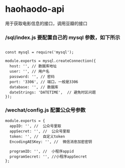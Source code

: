 # haohaodo-api

用于获取电影信息的接口，调用豆瓣的接口

### /sql/index.js 要配置自己的 mysql 参数，如下所示

```

const mysql = require('mysql');

module.exports = mysql.createConnection({
  host: '', // 数据库地址
  user: '', // 用户名
  password: '', // 密码
  port: '3306', // 端口，一般是3306
  database: '', // 数据库
  dateStrings: 'DATETIME',  // 避免时区问题
});
```

### /wechat/config.js 配置公众号参数

```
module.exports = {
  appID: '', //  公众号里取
  appSecret: '', //  公众号里取
  token: '', //  自定义token
  EncodingAESKey: '', //  微信消息加密密钥

  programID: '', //  小程序appid
  programSecret: '', //小程序appSecret
};
```
